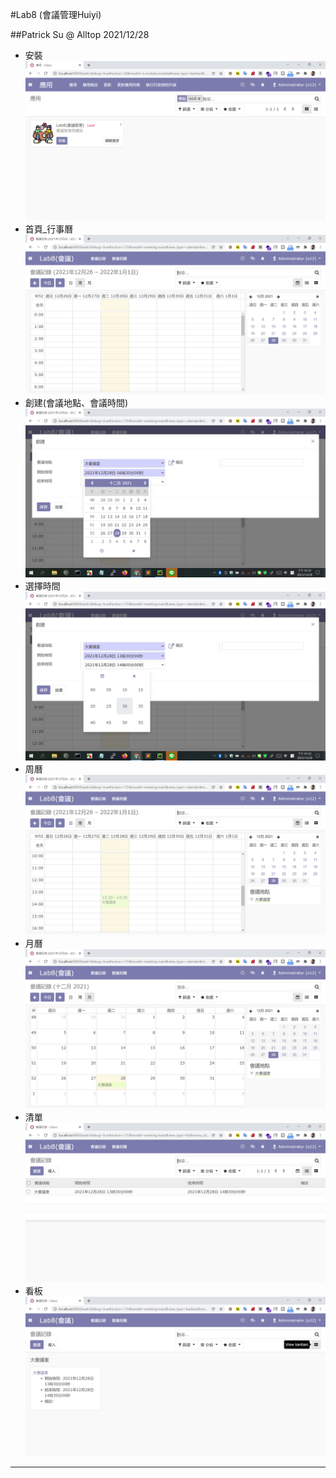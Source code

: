 #Lab8 (會議管理Huiyi)

##Patrick Su @ Alltop 2021/12/28

* 安裝
![Demo1](https://github.com/afgnsu/odoo12-lab8/blob/main/01.jpg)
* 首頁_行事曆
![Demo2](https://github.com/afgnsu/odoo12-lab8/blob/main/02.jpg)
* 創建(會議地點、會議時間)
![Demo3](https://github.com/afgnsu/odoo12-lab8/blob/main/03.jpg)
* 選擇時間
![Demo4](https://github.com/afgnsu/odoo12-lab8/blob/main/04.jpg)
* 周曆
![Demo5](https://github.com/afgnsu/odoo12-lab8/blob/main/05.jpg)
* 月曆
![Demo6](https://github.com/afgnsu/odoo12-lab8/blob/main/06.jpg)
* 清單
![Demo7](https://github.com/afgnsu/odoo12-lab8/blob/main/07.jpg)
* 看板
![Demo8](https://github.com/afgnsu/odoo12-lab8/blob/main/08.jpg)
---
